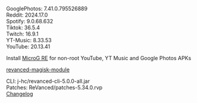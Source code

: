 GooglePhotos: 7.41.0.795526889  
Reddit: 2024.17.0  
Spotify: 9.0.68.632  
Tiktok: 36.5.4  
Twitch: 16.9.1  
YT-Music: 8.33.53  
YouTube: 20.13.41  

Install [MicroG RE](https://github.com/WSTxda/MicroG-RE/releases) for non-root YouTube, YT Music and Google Photos APKs  

[revanced-magisk-module](https://github.com/j-hc/revanced-magisk-module)
  
CLI: j-hc/revanced-cli-5.0.0-all.jar  
Patches: ReVanced/patches-5.34.0.rvp  
[Changelog](https://github.com/ReVanced/revanced-patches/releases/tag/v5.34.0)  
